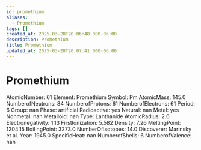 ```yaml
---
id: promethium
aliases:
  - Promethium
tags: []
created_at: 2025-03-28T20:06:48.000-06:00
description: Promethium
title: Promethium
updated_at: 2025-03-28T20:07:41.000-06:00
---
```


# Promethium
AtomicNumber: 61
Element: Promethium
Symbol: Pm
AtomicMass: 145.0
NumberofNeutrons: 84
NumberofProtons: 61
NumberofElectrons: 61
Period: 6
Group: nan
Phase: artificial
Radioactive: yes
Natural: nan
Metal: yes
Nonmetal: nan
Metalloid: nan
Type: Lanthanide
AtomicRadius: 2.6
Electronegativity: 1.13
FirstIonization: 5.582
Density: 7.26
MeltingPoint: 1204.15
BoilingPoint: 3273.0
NumberOfIsotopes: 14.0
Discoverer: Marinsky et al.
Year: 1945.0
SpecificHeat: nan
NumberofShells: 6
NumberofValence: nan
